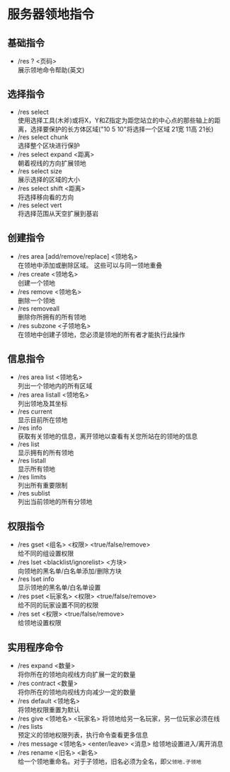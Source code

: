 # 服务器领地指令
## 基础指令  
* /res ? <页码>  
  展示领地命令帮助(英文)

## 选择指令  
* /res select <x y z>  
  使用选择工具(木斧)或将X，Y和Z指定为距您站立的中心点的那些轴上的距离，选择要保护的长方体区域("10 5 10"将选择一个区域 21宽 11高 21长)
* /res select chunk  
  选择整个区块进行保护
* /res select expand <距离>  
  朝着视线的方向扩展领地
* /res select size  
  展示选择的区域的大小
* /res select shift <距离>  
  将选择移向看的方向
* /res select vert  
  将选择范围从天空扩展到基岩

## 创建指令
* /res area [add/remove/replace] <领地名>  
  在领地中添加或删除区域。 这些可以与同一领地重叠
* /res create <领地名>  
  创建一个领地
* /res remove <领地名>  
  删除一个领地
* /res removeall  
  删除你所拥有的所有领地
* /res subzone <子领地名>  
  在领地中创建子领地，您必须是领地的所有者才能执行此操作

## 信息指令
* /res area list <领地名>  
  列出一个领地内的所有区域
* /res area listall <领地名>  
  列出领地及其坐标
* /res current  
  显示目前所在领地
* /res info  
  获取有关领地的信息，离开领地以查看有关您所站在的领地的信息
* /res list  
  显示拥有的所有领地
* /res listall  
  显示所有领地
* /res limits  
  列出所有重要限制
* /res sublist  
  列出当前领地的所有分领地

## 权限指令
* /res gset <组名> <权限> <true/false/remove>  
  给不同的组设置权限
* /res lset <blacklist/ignorelist> <方块>  
  向领地的黑名单/白名单添加/删除方块
* /res lset info  
  显示领地的黑名单/白名单设置
* /res pset <玩家名> <权限> <true/false/remove>  
  给不同的玩家设置不同的权限
* /res set <权限> <true/false/remove>  
  给领地设置权限

## 实用程序命令
* /res expand <数量>  
  将你所在的领地向视线方向扩展一定的数量
* /res contract <数量>  
  将你所在的领地向视线方向减少一定的数量
* /res default <领地名>  
  将领地权限重置为默认
* /res give <领地名> <玩家名>
  将领地给另一名玩家，另一位玩家必须在线
* /res lists  
  预定义的领地权限列表，执行命令查看更多信息
* /res message <领地名> <enter/leave> <消息>
  给领地设置进入/离开消息
* /res rename <旧名> <新名>  
  给一个领地重命名。对于子领地，旧名必须为全名，即`父领地.子领地`